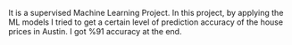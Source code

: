 It is a supervised Machine Learning Project. In this project, by applying the ML models I tried to get a certain level of prediction accuracy of the house prices in Austin. I got %91 accuracy at the end.
